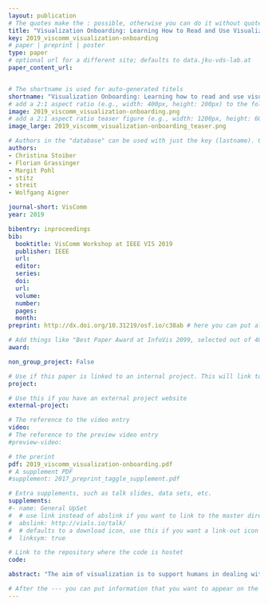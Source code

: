 ```yaml
---
layout: publication
# The quotes make the : possible, otherwise you can do it without quotes
title: "Visualization Onboarding: Learning How to Read and Use Visualizations"
key: 2019_viscomm_visualization-onboarding
# paper | preprint | poster
type: paper
# optional url for a different site; defaults to data.jku-vds-lab.at
paper_content_url: 


# The shortname is used for auto-generated titels
shortname: "Visualization Onboarding: Learning how to read and use visualizations"
# add a 2:1 aspect ratio (e.g., width: 400px, height: 200px) to the folder /assets/images/papers/
image: 2019_viscomm_visualization-onboarding.png
# add a 2:1 aspect ratio teaser figure (e.g., width: 1200px, height: 600px) to the folder /assets/images/papers/
image_large: 2019_viscomm_visualization-onboarding_teaser.png

# Authors in the "database" can be used with just the key (lastname). Others can be written properly.
authors:
- Christina Stoiber
- Florian Grassinger
- Margit Pohl
- stitz
- streit
- Wolfgang Aigner

journal-short: VisComm
year: 2019

bibentry: inproceedings
bib:
  booktitle: VisComm Workshop at IEEE VIS 2019
  publisher: IEEE
  url: 
  editor: 
  series: 
  doi: 
  url: 
  volume: 
  number: 
  pages: 
  month: 
preprint: http://dx.doi.org/10.31219/osf.io/c38ab # here you can put all preprint links (arxiv.org, osf.io,...)

# Add things like "Best Paper Award at InfoVis 2099, selected out of 4000 submissions"
award: 

non_group_project: False

# Use if this paper is linked to an internal project. This will link to the project site
project: 

# Use this if you have an external project website
external-project: 

# The reference to the video entry
video: 
# The reference to the preview video entry
#preview-video:

# the prerint
pdf: 2019_viscomm_visualization-onboarding.pdf
# A supplement PDF
#supplement: 2017_preprint_taggle_supplement.pdf

# Extra supplements, such as talk slides, data sets, etc.
supplements:
#- name: General UpSet
#  # use link instead of abslink if you want to link to the master directory
#  abslink: http://vials.io/talk/
#  # defaults to a download icon, use this if you want a link-out icon
#  linksym: true

# Link to the repository where the code is hostet
code: 

abstract: "The aim of visualization is to support humans in dealing with large and complex information structures, to make these structures more comprehensible, facilitate exploration, and enable knowledge dis- covery. However, users often have problems reading and interpreting data from visualizations, in particular when they experience them for the first time. A lack of visualization literacy, i.e., knowledge in terms of domain, data, visual encoding, interaction, and also analyti- cal methods can be observed. To support users in learning how to use new digital technologies, the concept of onboarding has been successfully applied in other domains. However, it has not received much attention from the visualization community so far. With our position paper, we aim to work towards filling this gap by proposing a design space of onboarding in the context of visualization."

# After the --- you can put information that you want to appear on the website using markdown formatting or HTML. A good example are acknowledgements, extra references, an erratum, etc.
---
```




